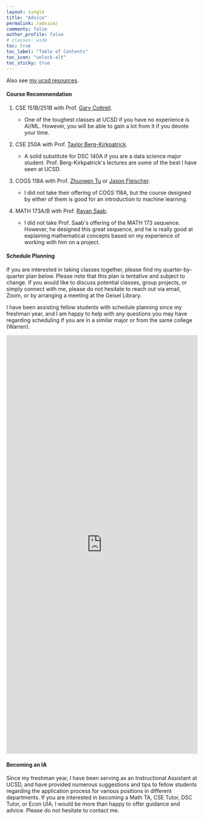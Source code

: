```yaml
---
layout: single
title: "Advice"
permalink: /advice/
comments: false
author_profile: false
# classes: wide
toc: true
toc_label: "Table of Contents"
toc_icon: "unlock-alt"
toc_sticky: true
---
```


Also see [my ucsd resources](../resources).

#### Course Recommendation

1. CSE 151B/251B with Prof. [Gary Cottrell](https://cseweb.ucsd.edu/~gary/).
   - One of the toughest classes at UCSD if you have no experience is AI/ML. However, you will be able to gain a lot from it if you devote your time.

2. CSE 250A with Prof. [Taylor Berg-Kirkpatrick](https://cseweb.ucsd.edu/~tberg/).
   - A solid substitute for DSC 140A if you are a data science major student. Prof. Berg-Kirkpatrick's lectures are some of the best I have seen at UCSD.

3. COGS 118A with Prof. [Zhuowen Tu](https://pages.ucsd.edu/~ztu/) or [Jason Fleischer](https://jgfleischer.com/).
   - I did not take their offering of COGS 118A, but the course designed by either of them is good for an introduction to machine learning.

4. MATH 173A/B with Prof. [Rayan Saab](https://mathweb.ucsd.edu/~rsaab/).
   - I did not take Prof. Saab's offering of the MATH 173 sequence. However, he designed this great sequence, and he is really good at explaining mathematical concepts based on my experience of working with him on a project.

#### Schedule Planning

If you are interested in taking classes together, please find my quarter-by-quarter plan below. Please note that this plan is tentative and subject to change. If you would like to discuss potential classes, group projects, or simply connect with me, please do not hesitate to reach out via email, Zoom, or by arranging a meeting at the Geisel Library.

I have been assisting fellow students with schedule planning since my freshman year, and I am happy to help with any questions you may have regarding scheduling if you are in a similar major or from the same college (Warren).

<iframe src="https://docs.google.com/spreadsheets/d/e/2PACX-1vRs36lkE0JajzcbJCFN3bU_qM6a1fDWlOQh566MBlElvln4P22Uah_3ThOb4U1FZT0w9ZErZuyhZ04z/pubhtml?gid=0&amp;single=true&amp;widget=true&amp;headers=false" width="100%" height="1100" frameborder="0" scrolling="no"></iframe>

#### Becoming an IA

Since my freshman year, I have been serving as an Instructional Assistant at UCSD, and have provided numerous suggestions and tips to fellow students regarding the application process for various positions in different departments. If you are interested in becoming a Math TA, CSE Tutor, DSC Tutor, or Econ UIA, I would be more than happy to offer guidance and advice. Please do not hesitate to contact me.
